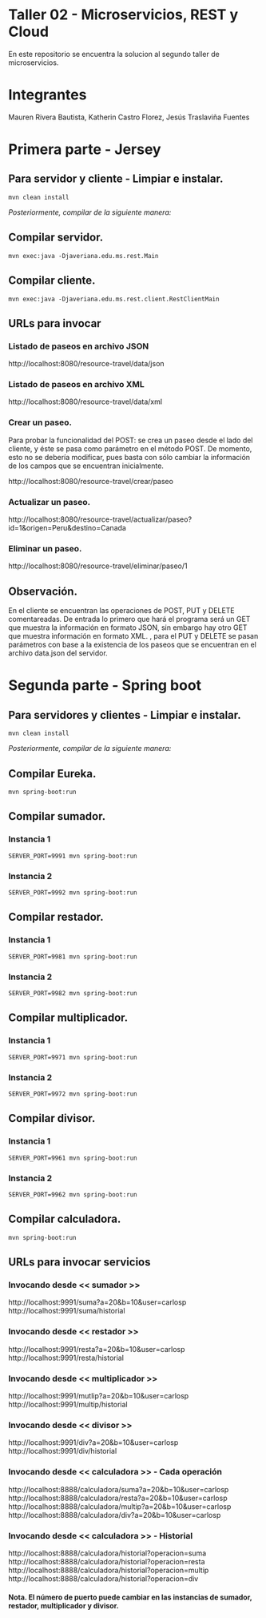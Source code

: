 # Taller 02 - Microservicios, REST y Cloud
En este repositorio se encuentra la solucion al segundo taller de microservicios.

# Integrantes
Mauren Rivera Bautista,
Katherin Castro Florez,
Jesús Traslaviña Fuentes

# Primera parte - Jersey

## Para servidor y cliente - Limpiar e instalar.
```console
mvn clean install
```

_Posteriormente, compilar de la siguiente manera:_

## Compilar servidor.
```console
mvn exec:java -Djaveriana.edu.ms.rest.Main
```

## Compilar cliente.
```console
mvn exec:java -Djaveriana.edu.ms.rest.client.RestClientMain
```
## URLs para invocar 
### Listado de paseos en archivo JSON
http://localhost:8080/resource-travel/data/json

### Listado de paseos en archivo XML
http://localhost:8080/resource-travel/data/xml

### Crear un paseo.
Para probar la funcionalidad del POST: se crea un paseo desde el lado del cliente, y éste se pasa como parámetro en el método POST. De momento, esto no se debería modificar, pues basta con sólo cambiar la información de los campos que se encuentran inicialmente.

http://localhost:8080/resource-travel/crear/paseo

### Actualizar un paseo.
http://localhost:8080/resource-travel/actualizar/paseo?id=1&origen=Peru&destino=Canada

### Eliminar un paseo.
http://localhost:8080/resource-travel/eliminar/paseo/1


## Observación.
En el cliente se encuentran las operaciones de POST, PUT y DELETE comentareadas. De entrada lo primero que hará el programa será un GET que muestra la información en formato JSON, sin embargo hay otro GET que muestra información en formato XML. , para el PUT y DELETE se pasan parámetros con base a la existencia de los paseos que se encuentran en el archivo data.json del servidor.

# Segunda parte - Spring boot

## Para servidores y clientes - Limpiar e instalar.
```console
mvn clean install
```

_Posteriormente, compilar de la siguiente manera:_

## Compilar Eureka.
```console
mvn spring-boot:run
```

## Compilar sumador. 
### Instancia 1 
```console
SERVER_PORT=9991 mvn spring-boot:run  
```

### Instancia 2 
```console
SERVER_PORT=9992 mvn spring-boot:run
```

## Compilar restador.
### Instancia 1 
```console
SERVER_PORT=9981 mvn spring-boot:run 
```

### Instancia 2 
```console
SERVER_PORT=9982 mvn spring-boot:run
```

## Compilar multiplicador.
### Instancia 1 
```console
SERVER_PORT=9971 mvn spring-boot:run
```

### Instancia 2 
```console
SERVER_PORT=9972 mvn spring-boot:run
```

## Compilar divisor.
### Instancia 1 
```console
SERVER_PORT=9961 mvn spring-boot:run  
```

### Instancia 2 
```console
SERVER_PORT=9962 mvn spring-boot:run
```

## Compilar calculadora.
```console
mvn spring-boot:run
```

## URLs para invocar servicios
### Invocando desde << sumador >>
http://localhost:9991/suma?a=20&b=10&user=carlosp  
http://localhost:9991/suma/historial

### Invocando desde << restador >>
http://localhost:9991/resta?a=20&b=10&user=carlosp  
http://localhost:9991/resta/historial

### Invocando desde << multiplicador >>
http://localhost:9991/mutlip?a=20&b=10&user=carlosp  
http://localhost:9991/multip/historial

### Invocando desde << divisor >>
http://localhost:9991/div?a=20&b=10&user=carlosp  
http://localhost:9991/div/historial

### Invocando desde << calculadora >> - Cada operación
http://localhost:8888/calculadora/suma?a=20&b=10&user=carlosp  
http://localhost:8888/calculadora/resta?a=20&b=10&user=carlosp  
http://localhost:8888/calculadora/multip?a=20&b=10&user=carlosp  
http://localhost:8888/calculadora/div?a=20&b=10&user=carlosp  

### Invocando desde << calculadora >> - Historial
http://localhost:8888/calculadora/historial?operacion=suma  
http://localhost:8888/calculadora/historial?operacion=resta  
http://localhost:8888/calculadora/historial?operacion=multip  
http://localhost:8888/calculadora/historial?operacion=div  

#### Nota. El número de puerto puede cambiar en las instancias de sumador, restador, multiplicador y divisor.
